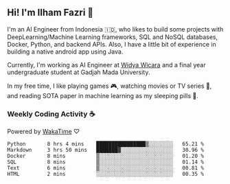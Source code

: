 ## Hi! I'm Ilham Fazri 👋

I'm an AI Engineer from Indonesia 🇮🇩, who likes to build some projects with DeepLearning/Machine Learning frameworks, SQL and NoSQL databases, Docker, Python, and backend APIs. Also, I have a little bit of experience in building a native android app using Java.

Currently, I'm working as AI Engineer at [Widya Wicara](https://widyawicara.com) and a final year undergraduate student at Gadjah Mada University. 

In my free time, I like playing games 🎮, watching movies or TV series 🍿, and reading SOTA paper in machine learning as my sleeping pills 💊. 

### Weekly Coding Activity ☕
Powered by [WakaTime](https://wakatime.com/) ♡
<!--START_SECTION:waka-->

```text
Python       8 hrs 4 mins    ████████████████▒░░░░░░░░   65.21 %
Markdown     3 hrs 50 mins   ███████▓░░░░░░░░░░░░░░░░░   30.96 %
Docker       8 mins          ▒░░░░░░░░░░░░░░░░░░░░░░░░   01.20 %
SQL          8 mins          ▒░░░░░░░░░░░░░░░░░░░░░░░░   01.14 %
Text         6 mins          ▒░░░░░░░░░░░░░░░░░░░░░░░░   00.81 %
HTML         2 mins          ░░░░░░░░░░░░░░░░░░░░░░░░░   00.35 %
```

<!--END_SECTION:waka-->
